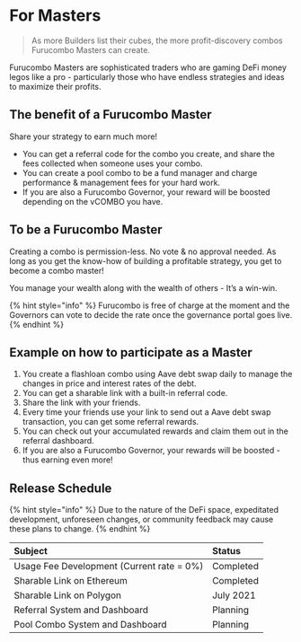 # For Masters

> As more Builders list their cubes, the more profit-discovery combos Furucombo Masters can create.

Furucombo Masters are sophisticated traders who are gaming DeFi money legos like a pro - particularly those who have endless strategies and ideas to maximize their profits.

## The benefit of a Furucombo Master

Share your strategy to earn much more!

* You can get a referral code for the combo you create, and share the fees collected when someone uses your combo.
* You can create a pool combo to be a fund manager and charge performance & management fees for your hard work.
* If you are also a Furucombo Governor, your reward will be boosted depending on the vCOMBO you have.

## To be a Furucombo Master

Creating a combo is permission-less. No vote & no approval needed. As long as you get the know-how of building a profitable strategy, you get to become a combo master!

You manage your wealth along with the wealth of others - It’s a win-win.

{% hint style="info" %}
Furucombo is free of charge at the moment and the Governors can vote to decide the rate once the governance portal goes live.
{% endhint %}

## Example on how to participate as a Master

1. You create a flashloan combo using Aave debt swap daily to manage the changes in price and interest rates of the debt.
2. You can get a sharable link with a built-in referral code.
3. Share the link with your friends.
4. Every time your friends use your link to send out a Aave debt swap transaction, you can get some referral rewards.
5. You can check out your accumulated rewards and claim them out in the referral dashboard.
6. If you are also a Furucombo Governor, your rewards will be boosted - thus earning even more!

## Release Schedule

{% hint style="info" %}
Due to the nature of the DeFi space, expeditated development, unforeseen changes, or community feedback may cause these plans to change.
{% endhint %}

| Subject | Status |
| :--- | :--- |
| Usage Fee Development \(Current rate = 0%\) | Completed |
| Sharable Link on Ethereum | Completed |
| Sharable Link on Polygon | July 2021 |
| Referral System and Dashboard | Planning |
| Pool Combo System and Dashboard | Planning |

